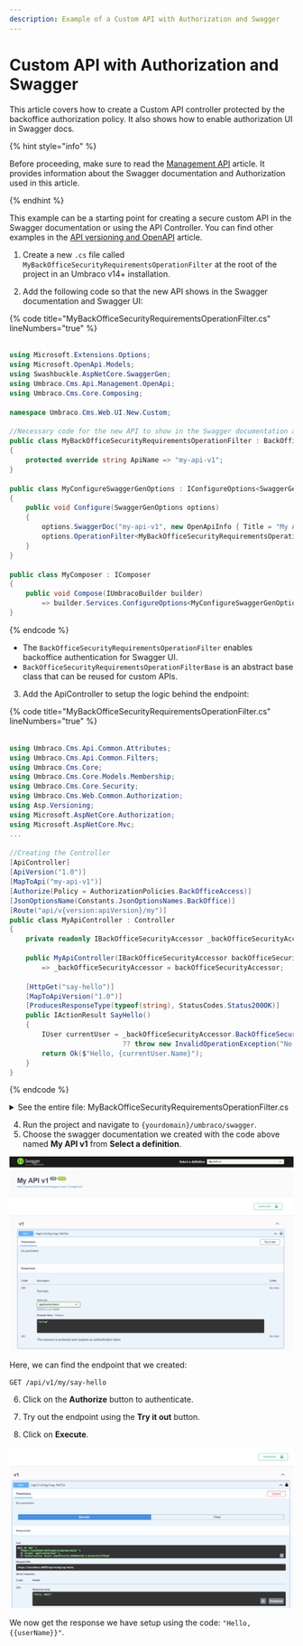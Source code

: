 ```yaml
---
description: Example of a Custom API with Authorization and Swagger
---
```


# Custom API with Authorization and Swagger

This article covers how to create a Custom API controller protected by the backoffice authorization policy. It also shows how to enable authorization UI in Swagger docs.


{% hint style="info" %}

Before  proceeding, make sure to read the [Management API](./management-api/README.md) article. It provides information about the Swagger documentation and Authorization used in this article.

{% endhint %}

This example can be a starting point for creating a secure custom API in the Swagger documentation or using the API Controller. You can find other examples in the [API versioning and OpenAPI](./api-versioning-and-openapi.md) article.

1. Create a new `.cs` file called `MyBackOfficeSecurityRequirementsOperationFilter` at the root of the project in an Umbraco v14+ installation.

2. Add the following code so that the new API shows in the Swagger documentation and Swagger UI:

{% code title="MyBackOfficeSecurityRequirementsOperationFilter.cs" lineNumbers="true" %}

```csharp

using Microsoft.Extensions.Options;
using Microsoft.OpenApi.Models;
using Swashbuckle.AspNetCore.SwaggerGen;
using Umbraco.Cms.Api.Management.OpenApi;
using Umbraco.Cms.Core.Composing;

namespace Umbraco.Cms.Web.UI.New.Custom;

//Necessary code for the new API to show in the Swagger documentation and Swagger UI
public class MyBackOfficeSecurityRequirementsOperationFilter : BackOfficeSecurityRequirementsOperationFilterBase
{
    protected override string ApiName => "my-api-v1";
}

public class MyConfigureSwaggerGenOptions : IConfigureOptions<SwaggerGenOptions>
{
    public void Configure(SwaggerGenOptions options)
    {
        options.SwaggerDoc("my-api-v1", new OpenApiInfo { Title = "My API v1", Version = "1.0" });
        options.OperationFilter<MyBackOfficeSecurityRequirementsOperationFilter>();
    }
}

public class MyComposer : IComposer
{
    public void Compose(IUmbracoBuilder builder)
        => builder.Services.ConfigureOptions<MyConfigureSwaggerGenOptions>();
}

```

{% endcode %}

- The `BackOfficeSecurityRequirementsOperationFilter` enables backoffice authentication for Swagger UI.
- `BackOfficeSecurityRequirementsOperationFilterBase` is an abstract base class that can be reused for custom APIs.

3. Add the ApiController to setup the logic behind the endpoint:

{% code title="MyBackOfficeSecurityRequirementsOperationFilter.cs" lineNumbers="true" %}

```csharp

using Umbraco.Cms.Api.Common.Attributes;
using Umbraco.Cms.Api.Common.Filters;
using Umbraco.Cms.Core;
using Umbraco.Cms.Core.Models.Membership;
using Umbraco.Cms.Core.Security;
using Umbraco.Cms.Web.Common.Authorization;
using Asp.Versioning;
using Microsoft.AspNetCore.Authorization;
using Microsoft.AspNetCore.Mvc;
...

//Creating the Controller
[ApiController]
[ApiVersion("1.0")] 
[MapToApi("my-api-v1")] 
[Authorize(Policy = AuthorizationPolicies.BackOfficeAccess)] 
[JsonOptionsName(Constants.JsonOptionsNames.BackOffice)]
[Route("api/v{version:apiVersion}/my")]
public class MyApiController : Controller
{
    private readonly IBackOfficeSecurityAccessor _backOfficeSecurityAccessor;

    public MyApiController(IBackOfficeSecurityAccessor backOfficeSecurityAccessor)
        => _backOfficeSecurityAccessor = backOfficeSecurityAccessor;

    [HttpGet("say-hello")]
    [MapToApiVersion("1.0")]
    [ProducesResponseType(typeof(string), StatusCodes.Status200OK)]
    public IActionResult SayHello()
    {
        IUser currentUser = _backOfficeSecurityAccessor.BackOfficeSecurity?.CurrentUser
                            ?? throw new InvalidOperationException("No backoffice user found");
        return Ok($"Hello, {currentUser.Name}");
    }
}

```

{% endcode %}

<details>

<summary>See the entire file: MyBackOfficeSecurityRequirementsOperationFilter.cs</summary>

{% code title="MyBackOfficeSecurityRequirementsOperationFilter.cs" lineNumbers="true" %}

```csharp
using Asp.Versioning;
using Microsoft.AspNetCore.Authorization;
using Microsoft.AspNetCore.Mvc;
using Microsoft.Extensions.Options;
using Microsoft.OpenApi.Models;
using Swashbuckle.AspNetCore.SwaggerGen;
using Umbraco.Cms.Api.Common.Attributes;
using Umbraco.Cms.Api.Common.Filters;
using Umbraco.Cms.Api.Management.OpenApi;
using Umbraco.Cms.Core;
using Umbraco.Cms.Core.Composing;
using Umbraco.Cms.Core.Models.Membership;
using Umbraco.Cms.Core.Security;
using Umbraco.Cms.Web.Common.Authorization;

namespace Umbraco.Cms.Web.UI.New.Custom;

//Necessary code for the new API to show in the Swagger documentation and Swagger UI
public class MyBackOfficeSecurityRequirementsOperationFilter : BackOfficeSecurityRequirementsOperationFilterBase
{
    protected override string ApiName => "my-api-v1";
}

public class MyConfigureSwaggerGenOptions : IConfigureOptions<SwaggerGenOptions>
{
    public void Configure(SwaggerGenOptions options)
    {
        options.SwaggerDoc("my-api-v1", new OpenApiInfo { Title = "My API v1", Version = "1.0" });
        options.OperationFilter<MyBackOfficeSecurityRequirementsOperationFilter>();
    }
}

public class MyComposer : IComposer
{
    public void Compose(IUmbracoBuilder builder)
        => builder.Services.ConfigureOptions<MyConfigureSwaggerGenOptions>();
}

//Creating the Controller
[ApiController]
[ApiVersion("1.0")] 
[MapToApi("my-api-v1")] 
[Authorize(Policy = AuthorizationPolicies.BackOfficeAccess)] 
[JsonOptionsName(Constants.JsonOptionsNames.BackOffice)]
[Route("api/v{version:apiVersion}/my")]
public class MyApiController : Controller
{
    private readonly IBackOfficeSecurityAccessor _backOfficeSecurityAccessor;

    public MyApiController(IBackOfficeSecurityAccessor backOfficeSecurityAccessor)
        => _backOfficeSecurityAccessor = backOfficeSecurityAccessor;

    [HttpGet("say-hello")]
    [MapToApiVersion("1.0")]
    [ProducesResponseType(typeof(string), StatusCodes.Status200OK)]
    public IActionResult SayHello()
    {
        IUser currentUser = _backOfficeSecurityAccessor.BackOfficeSecurity?.CurrentUser
                            ?? throw new InvalidOperationException("No backoffice user found");
        return Ok($"Hello, {currentUser.Name}");
    }
}
```

{% endcode %}

</details>

4. Run the project and navigate to `{yourdomain}/umbraco/swagger`.
5. Choose the swagger documentation we created with the code above named **My API v1** from **Select a definition**.

![Created Custom API in Swagger Documentation](./images/custom-api-swagger-example.png)

Here, we can find the endpoint that we created:

```http
GET /api/v1/my/say-hello
```

6. Click on the **Authorize** button to authenticate.

7. Try out the endpoint using the **Try it out** button.
8. Click on **Execute**.

![Trying out the endpoint](./images/custom-api-swagger-example-response.png)

We now get the response we have setup using the code: `"Hello, {{userName}}"`.
